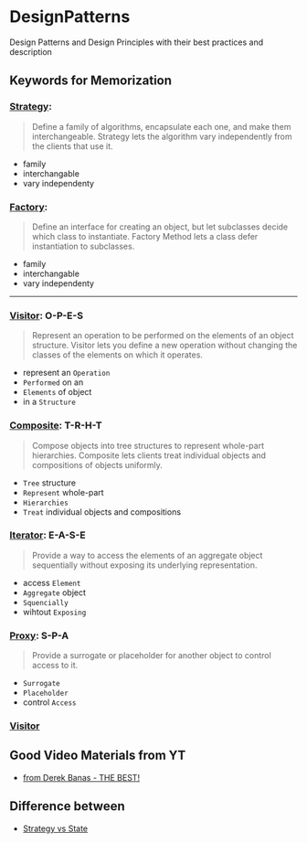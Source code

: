 # DesignPatterns
Design Patterns and Design Principles with their best practices and description

## Keywords for Memorization
### [Strategy](https://sourcemaking.com/design_patterns/strategy):
> Define a family of algorithms, encapsulate each one, and make them interchangeable. Strategy lets the algorithm vary independently from the clients that use it.
- family
- interchangable
- vary independenty

### [Factory](https://sourcemaking.com/design_patterns/factory_method):
> Define an interface for creating an object, but let subclasses decide which class to instantiate. Factory Method lets a class defer instantiation to subclasses.
- family
- interchangable
- vary independenty

----

### [Visitor](https://sourcemaking.com/design_patterns/visitor): O-P-E-S
> Represent an operation to be performed on the elements of an object structure. Visitor lets you define a new operation without changing the classes of the elements on which it operates.
- represent an `Operation`
- `Performed` on an 
- `Elements` of object 
- in a `Structure`

### [Composite](https://sourcemaking.com/design_patterns/composite): T-R-H-T
> Compose objects into tree structures to represent whole-part hierarchies. Composite lets clients treat individual objects and compositions of objects uniformly.
- `Tree` structure
- `Represent` whole-part
- `Hierarchies`
- `Treat` individual objects and compositions

### [Iterator](https://sourcemaking.com/design_patterns/iterator): E-A-S-E
> Provide a way to access the elements of an aggregate object sequentially without exposing its underlying representation.
- access `Element`
- `Aggregate` object
- `Squencially`
- wihtout `Exposing`

### [Proxy](https://sourcemaking.com/design_patterns/proxy): S-P-A
> Provide a surrogate or placeholder for another object to control access to it.
- `Surrogate`
- `Placeholder`
- control `Access`


### [Visitor]()

## Good Video Materials from YT
- [from Derek Banas - THE BEST!](https://www.youtube.com/watch?v=vNHpsC5ng_E&list=PLF206E906175C7E07)


## Difference between
- [Strategy vs State](https://www.javabrahman.com/design-patterns/strategy-design-pattern-versus-state-design-pattern-analysis/)
